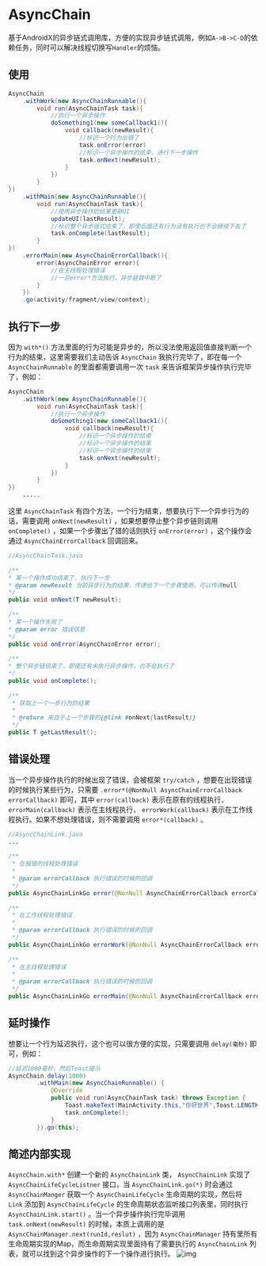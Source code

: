 # AsyncChain

基于AndroidX的异步链式调用库，方便的实现异步链式调用，例如`A->B->C-D`的依赖任务，同时可以解决线程切换写`Handler`的烦恼。

## 使用

```java
AsyncChain
    .withWork(new AsyncChainRunnable(){
        void run(AsyncChainTask task){
            //执行一个异步操作
            doSomething1(new someCallback1(){
                void callback(newResult){
                    //标识一个行为出错了
                    task.onError(error)
                    //标识一个异步操作的结束，进行下一步操作
                    task.onNext(newResult);
                }
            })
        }
})
    .withMain(new AsyncChainRunnable(){
        void run(AsyncChainTask task){
            //使用异步操作的结果更新UI
            updateUI(lastResult);
            //标识整个异步链式结束了，即使后面还有行为没有执行也不会继续下去了
            task.onComplete(lastResult);
        }
})
    .errorMain(new AsyncChainErrorCallback(){
        error(AsyncChainError error){
            //在主线程处理错误
            //一旦error*方法执行，异步链就中断了
        }
    })
    .go(activity/fragment/view/context);
```

## 执行下一步

因为 `with*()` 方法里面的行为可能是异步的，所以没法使用返回值直接判断一个行为的结束，这里需要我们主动告诉 `AsyncChain` 我执行完毕了，即在每一个 `AsyncChainRunnable` 的里面都需要调用一次 `task` 来告诉框架异步操作执行完毕了，例如：

```java
AsyncChain
    .withWork(new AsyncChainRunnable(){
        void run(AsyncChainTask task){
            //执行一个异步操作
            doSomething1(new someCallback1(){
                void callback(newResult){
                    //标识一个异步操作的结束
                    //标识一个异步操作的结束
                    //标识一个异步操作的结束
                    task.onNext(newResult);
                }
            })
        }
})
    .....
```

这里 `AsyncChainTask` 有四个方法，一个行为结束，想要执行下一个异步行为的话，需要调用 `onNext(newResult)` ，如果想要停止整个异步链则调用 `onComplete()` ，如果一个步骤出了错的话则执行 `onError(error)` ，这个操作会通过 `AsyncChainErrorCallback` 回调回来。

```java
//AsyncChainTask.java
 
/**
* 某一个操作成功结束了，执行下一步
* @param newResult 当前异步行为的结果，传递给下一个步骤使用，可以传递null
*/
public void onNext(T newResult);
 
/**
* 某一个操作失败了
* @param error 错误信息
*/
public void onError(AsyncChainError error);
 
/**
* 整个异步链结束了，即使还有未执行异步操作，也不会执行了
*/
public void onComplete();
 
/**
 * 获取上一个一步行为的结果
 *
 * @return 来自于上一个步骤的{@link #onNext(lastResult)}
 */
public T getLastResult();
```

## 错误处理

当一个异步操作执行的时候出现了错误，会被框架 `try/catch` ，想要在出现错误的时候执行某些行为，只需要 `.error*(@NonNull AsyncChainErrorCallback errorCallback)` 即可，其中 `error(callback)` 表示在原有的线程执行， `errorMain(callback)` 表示在主线程执行， `errorWork(callback)` 表示在工作线程执行。如果不想处理错误，则不需要调用 `error*(callback)` 。

```java
//AsyncChainLink.java
...
 
/**
 * 在报错的线程处理错误
 *
 * @param errorCallback 执行错误的时候的回调
 */
public AsyncChainLinkGo error(@NonNull AsyncChainErrorCallback errorCallback);
 
/**
 * 在工作线程处理错误
 *
 * @param errorCallback 执行错误的时候的回调
 */
public AsyncChainLinkGo errorWork(@NonNull AsyncChainErrorCallback errorCallback);
 
/**
 * 在主线程处理错误
 *
 * @param errorCallback 执行错误的时候的回调
 */
public AsyncChainLinkGo errorMain(@NonNull AsyncChainErrorCallback errorCallback);
```

## 延时操作

想要让一个行为延迟执行，这个也可以很方便的实现，只需要调用 `delay(毫秒)` 即可，例如：

```java
//延迟1000毫秒，然后Toast提示
AsyncChain.delay(1000)
        .withMain(new AsyncChainRunnable() {
            @Override
            public void run(AsyncChainTask task) throws Exception {
                Toast.makeText(MainActivity.this,"你好世界",Toast.LENGTH_SHORT).show();
                task.onComplete();
            }
        }).go(this);
```

## 简述内部实现

`AsyncChain.with*` 创建一个新的 `AsyncChainLink` 类， `AsyncChainLink` 实现了 `AsyncChainLifeCycleListner` 接口，当 `AsyncChainLink.go(*)` 时会通过 `AsyncChainManger` 获取一个 `AsyncChainLifeCycle` 生命周期的实现，然后将 `Link` 添加到 `AsyncChainLifeCycle` 的生命周期状态监听接口列表里，同时执行 `AsyncChainLink.start()` 。当一个异步操作执行完毕调用 `task.onNext(newResult)` 的时候，本质上调用的是 `AsyncChainManager.next(runId,reslut)` ，因为 `AsyncChainManager` 持有里所有生命周期实现的Map，而生命周期实现里面持有了需要执行的 `AsyncChainLink` 列表，就可以找到这个异步操作的下一个操作进行执行。
![img](https://file.2fun.xyz/async_chain_uml_20190725.png)
